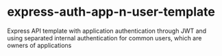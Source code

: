 # express-auth-app-n-user-template
Express API template with application authentication through JWT and using separated internal authentication for common users, which are owners of applications
